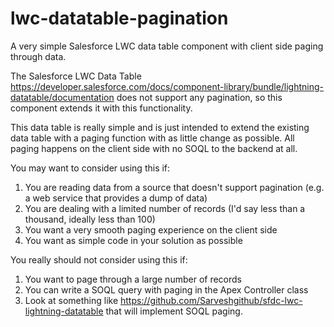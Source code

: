 # lwc-datatable-pagination
A very simple Salesforce LWC data table component with client side paging through data.

The Salesforce LWC Data Table https://developer.salesforce.com/docs/component-library/bundle/lightning-datatable/documentation does not support any pagination, so this component extends it with this functionality.

This data table is really simple and is just intended to extend the existing data table with a paging function with as little change as possible. All paging happens on the client side with no SOQL to the backend at all. 

You may want to consider using this if:

1) You are reading data from a source that doesn't support pagination (e.g. a web service that provides a dump of data)
2) You are dealing with a limited number of records (I'd say less than a thousand, ideally less than 100)
3) You want a very smooth paging experience on the client side
4) You want as simple code in your solution as possible

You really should not consider using this if:

1) You want to page through a large number of records
2) You can write a SOQL query with paging in the Apex Controller class
3) Look at something like https://github.com/Sarveshgithub/sfdc-lwc-lightning-datatable that will implement SOQL paging.

